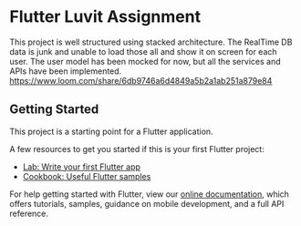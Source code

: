 # Flutter Luvit Assignment

This project is well structured using stacked architecture. 
The RealTime DB data is junk and unable to load those all and show it on screen for each user. 
The user model has been mocked for now, but all the services and APIs have been implemented.
https://www.loom.com/share/6db9746a6d4849a5b2a1ab251a879e84

## Getting Started

This project is a starting point for a Flutter application.

A few resources to get you started if this is your first Flutter project:

- [Lab: Write your first Flutter app](https://flutter.dev/docs/get-started/codelab)
- [Cookbook: Useful Flutter samples](https://flutter.dev/docs/cookbook)

For help getting started with Flutter, view our
[online documentation](https://flutter.dev/docs), which offers tutorials,
samples, guidance on mobile development, and a full API reference.

